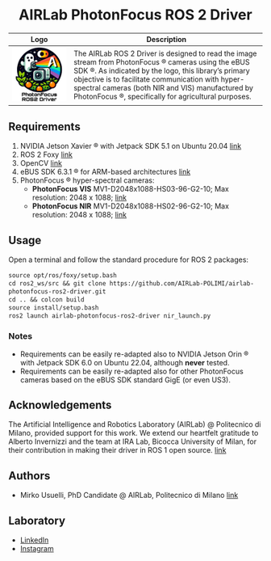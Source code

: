 <div align="center">

# AIRLab PhotonFocus ROS 2 Driver
  
| Logo                                  | Description                                                                                                                                                                                                                                                                                                                   |
|---------------------------------------|-------------------------------------------------------------------------------------------------------------------------------------------------------------------------------------------------------------------------------------------------------------------------------------------------------------------------------|
| <img src="img/logo.jpeg" width="600"> | The AIRLab ROS 2 Driver is designed to read the image stream from PhotonFocus ® cameras using the eBUS SDK ®. As indicated by the logo, this library’s primary objective is to facilitate communication with hyper-spectral cameras (both NIR and VIS) manufactured by PhotonFocus ®, specifically for agricultural purposes. |

</div>

## Requirements
1. NVIDIA Jetson Xavier ® with Jetpack SDK 5.1 on Ubuntu 20.04 [link](https://developer.nvidia.com/embedded/jetpack-sdk-51)
2. ROS 2 Foxy [link](https://docs.ros.org/en/foxy/Installation.html)
3. OpenCV [link](https://opencv.org/)
4. eBUS SDK 6.3.1 ® for ARM-based architectures [link](https://www.jai.com/uploads/documents/Software/SDK-eBUS/Ubuntu-Jetson/eBUS_SDK_JAI_Jetson_5.1_linux-aarch64-arm-6.3.1-6545.zip)
5. PhotonFocus ® hyper-spectral cameras: 
   + **PhotonFocus VIS** MV1-D2048x1088-HS03-96-G2-10; Max resolution: 2048 x 1088; [link](https://www.photonfocus.com/products/camerafinder/camera/mv1-d2048x1088-96-g2/)
   + **PhotonFocus NIR** MV1-D2048x1088-HS02-96-G2-10; Max resolution: 2048 x 1088; [link](https://www.photonfocus.com/products/camerafinder/camera/mv1-d2048x1088-96-g2/)

## Usage
Open a terminal and follow the standard procedure for ROS 2 packages:
```
source opt/ros/foxy/setup.bash
cd ros2_ws/src && git clone https://github.com/AIRLab-POLIMI/airlab-photonfocus-ros2-driver.git
cd .. && colcon build
source install/setup.bash
ros2 launch airlab-photonfocus-ros2-driver nir_launch.py
```

### Notes
- Requirements can be easily re-adapted also to NVIDIA Jetson Orin ® with Jetpack SDK 6.0 on Ubuntu 22.04, although **never** tested.
- Requirements can be easily re-adapted also for other PhotonFocus cameras based on the eBUS SDK standard GigE (or even US3).

## Acknowledgements
The Artificial Intelligence and Robotics Laboratory (AIRLab) @ Politecnico di Milano, provided support for this work. 
We extend our heartfelt gratitude to Alberto Invernizzi and the team at IRA Lab, Bicocca University of Milan, for their contribution in making their driver in ROS 1 open source. [link](https://github.com/iralabdisco/ira_photonfocus_driver)

## Authors
- Mirko Usuelli, PhD Candidate @ AIRLab, Politecnico di Milano [link](https://www.linkedin.com/in/mirko-usuelli-64992b155/)

## Laboratory
- [LinkedIn](https://it.linkedin.com/company/airlab-polimi)
- [Instagram](https://www.instagram.com/airlab_polimi/)
